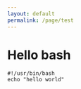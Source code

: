 ```yaml
---
layout: default
permalink: /page/test
---
```


# Hello bash
  
```
#!/usr/bin/bash
echo "hello world"
```
